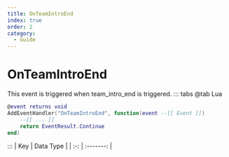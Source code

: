 ```yaml
---
title: OnTeamIntroEnd
index: true
order: 2
category:
  - Guide
---
```


# OnTeamIntroEnd
This event is triggered when team_intro_end is triggered.
::: tabs
@tab Lua
```lua
@event returns void
AddEventHandler("OnTeamIntroEnd", function(event --[[ Event ]])
    --[[ ... ]]
    return EventResult.Continue
end)
```

:::
| Key | Data Type |
| :-: | :-------: |